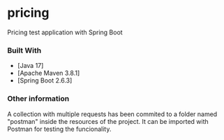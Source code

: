 # pricing
Pricing test application with Spring Boot

### Built With
- [Java 17]
- [Apache Maven 3.8.1]
- [Spring Boot 2.6.3]
### Other information

A collection with multiple requests has been commited to a folder named "postman" inside the resources of the project.
It can be imported with Postman for testing the funcionality.
